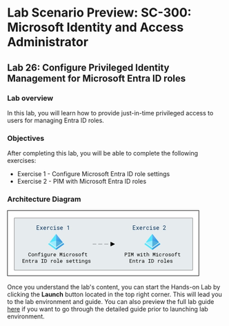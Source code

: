 # Lab Scenario Preview: SC-300:  Microsoft Identity and Access Administrator

## Lab 26: Configure Privileged Identity Management for Microsoft Entra ID roles

### Lab overview

In this lab, you will learn how to provide just-in-time privileged access to users for managing Entra ID roles.

### Objectives
  
After completing this lab, you will be able to complete the following exercises:

- Exercise 1 - Configure Microsoft Entra ID role settings
- Exercise 2 - PIM with Microsoft Entra ID roles

  
### Architecture Diagram

   ![](./media/arch26.png)

Once you understand the lab's content, you can start the Hands-on Lab by clicking the **Launch** button located in the top right corner. This will lead you to the lab environment and guide. You can also preview the full lab guide [here](https://experience.cloudlabs.ai/#/labguidepreview/9fa211bc-83b6-450e-9897-51f41eda155c) if you want to go through the detailed guide prior to launching lab environment.












